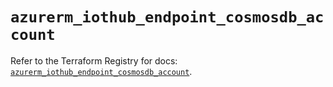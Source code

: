 # `azurerm_iothub_endpoint_cosmosdb_account`

Refer to the Terraform Registry for docs: [`azurerm_iothub_endpoint_cosmosdb_account`](https://registry.terraform.io/providers/hashicorp/azurerm/3.115.0/docs/resources/iothub_endpoint_cosmosdb_account).
